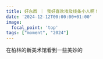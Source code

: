 ```yaml
---
title: 好东西 ｜ 我好喜欢埃及线条小人啊！
date: '2024-12-12T00:00:00+01:00'
image:
  focal_point: 'top'
tags: ["moment", "2024"]    
---
```


在柏林的新美术馆看到一些美妙的